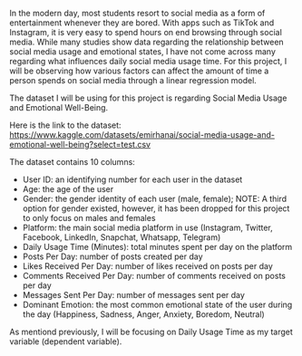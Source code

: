 In the modern day, most students resort to social media as a form of entertainment whenever they are bored. With apps such as TikTok and Instagram, it is very easy to spend hours on end browsing through social media. While many studies show data regarding the relationship between social media usage and emotional states, I have not come across many regarding what influences daily social media usage time. For this project, I will be observing how various factors can affect the amount of time a person spends on social media through a linear regression model.

The dataset I will be using for this project is regarding Social Media Usage and Emotional Well-Being.

Here is the link to the dataset: https://www.kaggle.com/datasets/emirhanai/social-media-usage-and-emotional-well-being?select=test.csv

The dataset contains 10 columns:
- User ID: an identifying number for each user in the dataset
- Age: the age of the user
- Gender: the gender identity of each user (male, female); NOTE: A third option for gender existed, however, it has been dropped for this project to only focus on males and females
- Platform: the main social media platform in use (Instagram, Twitter, Facebook, LinkedIn, Snapchat, Whatsapp, Telegram)
- Daily Usage Time (Minutes): total minutes spent per day on the platform
- Posts Per Day: number of posts created per day
- Likes Received Per Day: number of likes received on posts per day
- Comments Received Per Day: number of comments received on posts per day
- Messages Sent Per Day: number of messages sent per day
- Dominant Emotion: the most common emotional state of the user during the day (Happiness, Sadness, Anger, Anxiety, Boredom, Neutral)

As mentiond previously, I will be focusing on Daily Usage Time as my target variable (dependent variable).